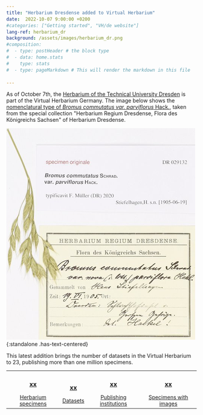 ```yaml
---
title: "Herbarium Dresdense added to Virtual Herbarium"
date:  2022-10-07 9:00:00 +0200
#categories: ["Getting started", "VH/de website"]
lang-ref: herbarium_dr
background: /assets/images/herbarium_dr.png
#composition:
#  - type: postHeader # the block type
#  - data: home.stats
#    type: stats
#  - type: pageMarkdown # This will render the markdown in this file

---
```


As of October 7th, the [Herbarium of the Technical University Dresden](/data/?datasetKey=d446193a-7bbd-4c76-b90a-2546fcafa85c&view=GALLERY) is part of the Virtual Herbarium Germany. The image below shows the [nomenclatural type of *Bromus commutatus var. parviflorus* Hack.](/data/?entity=3855109401&from=50&taxonKey=2703778&view=TABLE), taken from the special collection "Herbarium Regium Dresdense, Flora des Königreichs Sachsen" of Herbarium Dresdense.

![Type specimen of Bromus commutatus var. parviflorus Hack.](/assets/images/DR_Bromus_commutatus.png){:standalone .has-text-centered}

This latest addition brings the number of datasets in the Virtual Herbarium to 23, publishing more than one million specimens.

<table>
  <tr>
	<td style="text-align:center">
		<a href="/data?view=TABLE"><h3><span data-ajax-url="https://api.gbif.org/v1/occurrence/search?networkKey=3aee7756-565e-4dc5-b22c-f997fbd7105c&limit=0">xx</span></h3>
		Herbarium specimens</a>
	</td>
    <td style="text-align:center">
		<a href="https://www.gbif.org/network/3aee7756-565e-4dc5-b22c-f997fbd7105c/dataset"><h3><span data-ajax-url="https://api.gbif.org/v1/network/3aee7756-565e-4dc5-b22c-f997fbd7105c/constituents?limit=0">xx</span></h3>
		Datasets</a>
    </td>
    <td style="text-align:center">
		<a href="https://www.gbif.org/network/3aee7756-565e-4dc5-b22c-f997fbd7105c/publisher"><h3><span data-ajax-url="https://api.gbif.org/v1/network/3aee7756-565e-4dc5-b22c-f997fbd7105c/organization?limit=0">xx</span></h3>
		Publishing institutions</a>
    </td>
    <td style="text-align:center">
		<a href="/data?view=GALLERY"><h3><span data-ajax-url="https://api.gbif.org/v1/occurrence/search?mediaType=StillImage&networkKey=3aee7756-565e-4dc5-b22c-f997fbd7105c&limit=0">xx</span></h3>
		Specimens with images</a>
    </td>
  </tr>
</table>